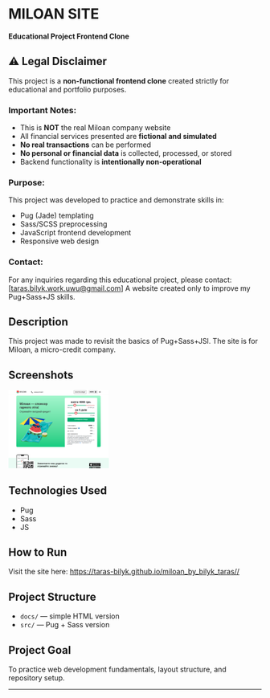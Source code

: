 # MILOAN SITE

**Educational Project Frontend Clone**

## ⚠️ Legal Disclaimer

This project is a **non-functional frontend clone** created strictly for educational and portfolio purposes.

### Important Notes:
- This is **NOT** the real Miloan company website
- All financial services presented are **fictional and simulated**
- **No real transactions** can be performed
- **No personal or financial data** is collected, processed, or stored
- Backend functionality is **intentionally non-operational**

### Purpose:
This project was developed to practice and demonstrate skills in:
- Pug (Jade) templating
- Sass/SCSS preprocessing  
- JavaScript frontend development
- Responsive web design

### Contact:
For any inquiries regarding this educational project, please contact: [taras.bilyk.work.uwu@gmail.com]
A website created only to improve my Pug+Sass+JS skills.

## Description
This project was made to revisit the basics of Pug+Sass+JSl.
The site is for Miloan, a micro-credit company.

## Screenshots
<img src="src/img/scr/scr_1.png" width="200">

## Technologies Used
- Pug
- Sass
- JS

## How to Run
<div>Visit the site here: <a href="https://taras-bilyk.github.io/miloan_by_bilyk_taras/">https://taras-bilyk.github.io/miloan_by_bilyk_taras//</a></div>


## Project Structure
- `docs/` — simple HTML version
- `src/` — Pug + Sass version

## Project Goal
To practice web development fundamentals, layout structure, and repository setup.

---


